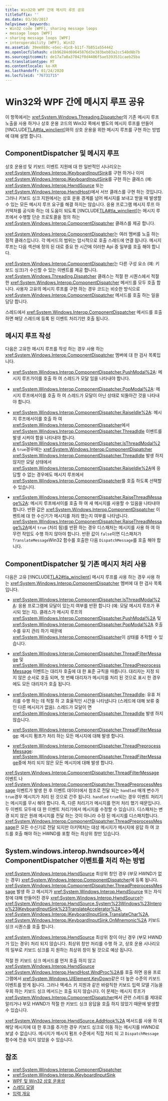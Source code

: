 ```yaml
---
title: Win32와 WPF 간에 메시지 루프 공유
titleSuffix: ''
ms.date: 03/30/2017
helpviewer_keywords:
- Win32 code [WPF], sharing message loops
- message loops [WPF]
- sharing message loops [WPF]
- interoperability [WPF], Win32
ms.assetid: 39ee888c-e5ec-41c8-b11f-7b851a554442
ms.openlocfilehash: e1b96284d69645876d3e383beb03a2cc540d8b7b
ms.sourcegitcommit: de17a7a0a37042f0d4406f5ae5393531caeb25ba
ms.translationtype: MT
ms.contentlocale: ko-KR
ms.lasthandoff: 01/24/2020
ms.locfileid: "76731715"
---
```

# <a name="sharing-message-loops-between-win32-and-wpf"></a>Win32와 WPF 간에 메시지 루프 공유
이 항목에서는 <xref:System.Windows.Threading.Dispatcher>의 기존 메시지 루프 노출을 사용 하거나 상호 운용 코드의 Win32 쪽에서 별도의 메시지 루프를 만들어 [!INCLUDE[TLA#tla_winclient](../../../../includes/tlasharptla-winclient-md.md)]와의 상호 운용을 위한 메시지 루프를 구현 하는 방법에 대해 설명 합니다.  
  
## <a name="componentdispatcher-and-the-message-loop"></a>ComponentDispatcher 및 메시지 루프  
 상호 운용성 및 키보드 이벤트 지원에 대 한 일반적인 시나리오는 <xref:System.Windows.Interop.IKeyboardInputSink>를 구현 하거나 이미 <xref:System.Windows.Interop.IKeyboardInputSink>를 구현 하는 클래스 (예: <xref:System.Windows.Interop.HwndSource> 또는 <xref:System.Windows.Interop.HwndHost>)에서 서브 클래스를 구현 하는 것입니다. 그러나 키보드 싱크 지원에서는 상호 운용 경계를 넘어 메시지를 보내고 받을 때 발생할 수 있는 모든 메시지 루프 요구를 해결 하지는 않습니다. 응용 프로그램 메시지 루프 아키텍처를 공식화 하는 데 도움이 되도록 [!INCLUDE[TLA#tla_winclient](../../../../includes/tlasharptla-winclient-md.md)]는 메시지 루프에서 수행할 단순 프로토콜을 정의 하는 <xref:System.Windows.Interop.ComponentDispatcher> 클래스를 제공 합니다.  
  
 <xref:System.Windows.Interop.ComponentDispatcher>는 여러 멤버를 노출 하는 정적 클래스입니다. 각 메서드의 범위는 암시적으로 호출 스레드에 연결 됩니다. 메시지 루프는 다음 섹션에 정의 된 대로 중요 한 시간에 이러한 Api 중 일부를 호출 해야 합니다.  
  
 <xref:System.Windows.Interop.ComponentDispatcher>는 다른 구성 요소 (예: 키보드 싱크)가 수신할 수 있는 이벤트를 제공 합니다. <xref:System.Windows.Threading.Dispatcher> 클래스는 적절 한 시퀀스에서 적절 한 <xref:System.Windows.Interop.ComponentDispatcher> 메서드를 모두 호출 합니다. 사용자 고유의 메시지 루프를 구현 하는 경우 코드는 비슷한 방식으로 <xref:System.Windows.Interop.ComponentDispatcher> 메서드를 호출 하는 일을 담당 합니다.  
  
 스레드에서 <xref:System.Windows.Interop.ComponentDispatcher> 메서드를 호출 하면 해당 스레드에 등록 된 이벤트 처리기만 호출 됩니다.  
  
## <a name="writing-message-loops"></a>메시지 루프 작성  
 다음은 고유한 메시지 루프를 작성 하는 경우 사용 하는 <xref:System.Windows.Interop.ComponentDispatcher> 멤버에 대 한 검사 목록입니다.  
  
- <xref:System.Windows.Interop.ComponentDispatcher.PushModal%2A>: 메시지 루프가이를 호출 하 여 스레드가 모달 임을 나타내야 합니다.  
  
- <xref:System.Windows.Interop.ComponentDispatcher.PopModal%2A>: 메시지 루프에서이를 호출 하 여 스레드가 모달이 아닌 상태로 되돌아간 것을 나타내야 합니다.  
  
- <xref:System.Windows.Interop.ComponentDispatcher.RaiseIdle%2A>: 메시지 루프에서이를 호출 하 여 <xref:System.Windows.Interop.ComponentDispatcher>에서 <xref:System.Windows.Interop.ComponentDispatcher.ThreadIdle> 이벤트를 발생 시켜야 함을 나타내야 합니다. <xref:System.Windows.Interop.ComponentDispatcher.IsThreadModal%2A> `true`경우에는 <xref:System.Windows.Interop.ComponentDispatcher> <xref:System.Windows.Interop.ComponentDispatcher.ThreadIdle> 발생 하지 않지만 모달 상태에서 <xref:System.Windows.Interop.ComponentDispatcher.RaiseIdle%2A>에 응답할 수 없는 경우에도 메시지 루프에서 <xref:System.Windows.Interop.ComponentDispatcher>를 호출 하도록 선택할 수 있습니다.  
  
- <xref:System.Windows.Interop.ComponentDispatcher.RaiseThreadMessage%2A>: 메시지 루프에서이를 호출 하 여 새 메시지를 사용할 수 있음을 나타내야 합니다. 반환 값은 <xref:System.Windows.Interop.ComponentDispatcher> 이벤트에 대 한 수신기가 메시지를 처리 했는지 여부를 나타냅니다. <xref:System.Windows.Interop.ComponentDispatcher.RaiseThreadMessage%2A>에서 `true` (처리 됨)를 반환 하는 경우 디스패처는 메시지를 사용 하 여 아무런 작업도 수행 하지 않아야 합니다. 반환 값이 `false`이면 디스패처가 `TranslateMessage`Win32 함수를 호출한 다음 `DispatchMessage`를 호출 해야 합니다.  
  
## <a name="using-componentdispatcher-and-existing-message-handling"></a>ComponentDispatcher 및 기존 메시지 처리 사용  
 다음은 고유 [!INCLUDE[TLA2#tla_winclient](../../../../includes/tla2sharptla-winclient-md.md)] 메시지 루프를 사용 하는 경우 사용 하는 <xref:System.Windows.Interop.ComponentDispatcher> 멤버에 대 한 검사 목록입니다.  
  
- <xref:System.Windows.Interop.ComponentDispatcher.IsThreadModal%2A>: 응용 프로그램에 모달이 있는지 여부를 반환 합니다 (예: 모달 메시지 루프가 푸시되 었는 지). 클래스가 메시지 루프의 <xref:System.Windows.Interop.ComponentDispatcher.PushModal%2A> 및 <xref:System.Windows.Interop.ComponentDispatcher.PopModal%2A> 호출 수를 유지 관리 하기 때문에 <xref:System.Windows.Interop.ComponentDispatcher>이 상태를 추적할 수 있습니다.  
  
- <xref:System.Windows.Interop.ComponentDispatcher.ThreadFilterMessage> 및 <xref:System.Windows.Interop.ComponentDispatcher.ThreadPreprocessMessage> 이벤트는 대리자 호출에 대 한 표준 규칙을 따릅니다. 대리자는 지정 되지 않은 순서로 호출 되며, 첫 번째 대리자가 메시지를 처리 된 것으로 표시 한 경우에도 모든 대리자가 호출 됩니다.  
  
- <xref:System.Windows.Interop.ComponentDispatcher.ThreadIdle>: 유휴 처리를 수행 하는 데 적절 하 고 효율적인 시간을 나타냅니다 (스레드에 대해 보류 중인 다른 메시지가 없음). 스레드가 모달이 면 <xref:System.Windows.Interop.ComponentDispatcher.ThreadIdle> 발생 하지 않습니다.  
  
- <xref:System.Windows.Interop.ComponentDispatcher.ThreadFilterMessage>: 메시지 펌프가 처리 하는 모든 메시지에 대해 발생 합니다.  
  
- <xref:System.Windows.Interop.ComponentDispatcher.ThreadPreprocessMessage>: <xref:System.Windows.Interop.ComponentDispatcher.ThreadFilterMessage>중에 처리 되지 않은 모든 메시지에 대해 발생 합니다.  
  
 <xref:System.Windows.Interop.ComponentDispatcher.ThreadFilterMessage> 이벤트 나 <xref:System.Windows.Interop.ComponentDispatcher.ThreadPreprocessMessage> 이벤트가 발생 한 후 이벤트 데이터에서 참조로 전달 되는 `handled` 매개 변수가 `true`경우 메시지가 처리 된 것으로 간주 됩니다. `handled` `true`되는 경우 이벤트 처리기는 메시지를 무시 해야 합니다. 즉, 다른 처리기가 메시지를 먼저 처리 했기 때문입니다. 두 이벤트 모두에 대 한 이벤트 처리기에서 메시지를 수정할 수 있습니다. 디스패처는 변경 되지 않은 원래 메시지를 전달 하는 것이 아니라 수정 된 메시지를 디스패치합니다. <xref:System.Windows.Interop.ComponentDispatcher.ThreadPreprocessMessage>은 모든 수신기로 전달 되지만 아키텍처는 대상 메시지가 메시지에 응답 하 여 코드를 호출 해야 하는 HWND를 포함 하는 최상위 창만 있습니다.  
  
## <a name="how-hwndsource-treats-componentdispatcher-events"></a>System.windows.interop.hwndsource>에서 ComponentDispatcher 이벤트를 처리 하는 방법  
 <xref:System.Windows.Interop.HwndSource> 최상위 창인 경우 (부모 HWND가 없는 경우) <xref:System.Windows.Interop.ComponentDispatcher>에 등록 됩니다. <xref:System.Windows.Interop.ComponentDispatcher.ThreadPreprocessMessage> 발생 하 고 메시지가 <xref:System.Windows.Interop.HwndSource> 또는 자식 창에 대해 만들어진 경우 <xref:System.Windows.Interop.HwndSource>는 <xref:System.Windows.Interop.HwndSource.System%23Windows%23Interop%23IKeyboardInputSink%23TranslateAccelerator%2A>, <xref:System.Windows.Interop.IKeyboardInputSink.TranslateChar%2A>, <xref:System.Windows.Interop.IKeyboardInputSink.OnMnemonic%2A> 키보드 싱크 시퀀스를 호출 합니다.  
  
 <xref:System.Windows.Interop.HwndSource> 최상위 창이 아닌 경우 (부모 HWND가 있는 경우) 처리 되지 않습니다. 최상위 창만 처리를 수행 하 고, 상호 운용 시나리오의 일부로 키보드 싱크를 지 원하는 최상위 창이 될 것으로 예상 됩니다.  
  
 적절 한 키보드 싱크 메서드를 먼저 호출 하지 않고 <xref:System.Windows.Interop.HwndSource> <xref:System.Windows.Interop.HwndHost.WndProc%2A>를 호출 하면 응용 프로그램에서 <xref:System.Windows.UIElement.KeyDown>같은 더 높은 수준의 키보드 이벤트를 받게 됩니다. 그러나 액세스 키 지원과 같은 바람직한 키보드 입력 모델 기능을 우회 하는 키보드 싱크 메서드는 호출 되지 않습니다. 이 문제는 메시지 루프가 <xref:System.Windows.Interop.ComponentDispatcher>에서 관련 스레드를 제대로 알리거나 부모 HWND가 적절 한 키보드 싱크 응답을 호출 하지 않았기 때문에 발생할 수 있습니다.  
  
 <xref:System.Windows.Interop.HwndSource.AddHook%2A> 메서드를 사용 하 여 해당 메시지에 대 한 후크를 추가한 경우 키보드 싱크로 이동 하는 메시지를 HWND로 보낼 수 없습니다. 메시지가 메시지 펌프 수준에서 직접 처리 되 고 `DispatchMessage` 함수에 전송 되지 않았을 수 있습니다.  
  
## <a name="see-also"></a>참조

- <xref:System.Windows.Interop.ComponentDispatcher>
- <xref:System.Windows.Interop.IKeyboardInputSink>
- [WPF 및 Win32 상호 운용성](wpf-and-win32-interoperation.md)
- [스레딩 모델](threading-model.md)
- [입력 개요](input-overview.md)

